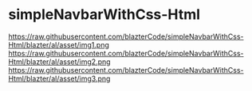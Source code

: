 # simpleNavbarWithCss-Html



https://raw.githubusercontent.com/blazterCode/simpleNavbarWithCss-Html/blazter/al/asset/img1.png
https://raw.githubusercontent.com/blazterCode/simpleNavbarWithCss-Html/blazter/al/asset/img2.png
https://raw.githubusercontent.com/blazterCode/simpleNavbarWithCss-Html/blazter/al/asset/img3.png
